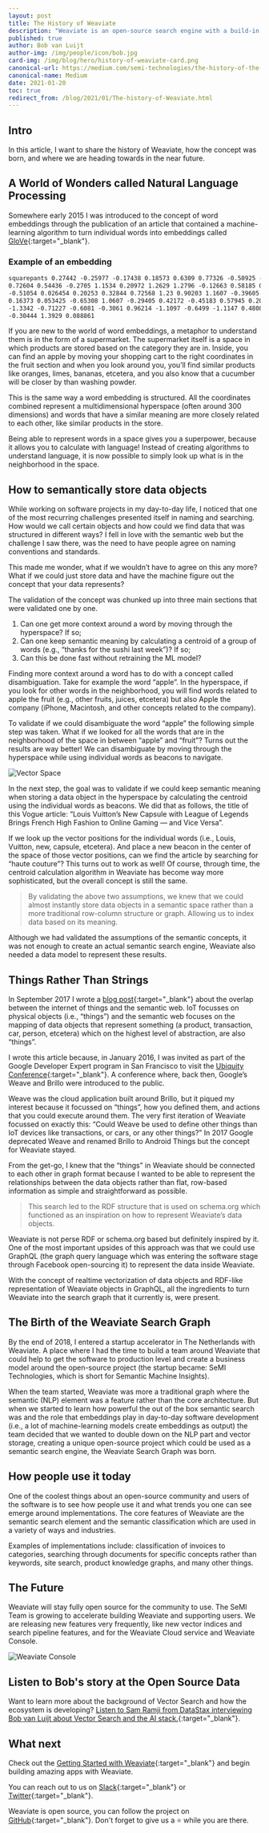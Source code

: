 ```yaml
---
layout: post
title: The History of Weaviate
description: "Weaviate is an open-source search engine with a build-in NLP model called the Contextionary. What makes Weaviate unique, is that it stores data in a vector space rather than a traditional row-column or graph structure, allowing you to search through data based on its meaning rather than keywords alone."
published: true
author: Bob van Luijt
author-img: /img/people/icon/bob.jpg
card-img: /img/blog/hero/history-of-weaviate-card.png
canonical-url: https://medium.com/semi-technologies/the-history-of-the-weaviate-vector-search-engine-17a274f36178
canonical-name: Medium
date: 2021-01-20
toc: true
redirect_from: /blog/2021/01/The-history-of-Weaviate.html
---
```


## Intro
In this article, I want to share the history of Weaviate, how the concept was born, and where we are heading towards in the near future.

## A World of Wonders called Natural Language Processing
Somewhere early 2015 I was introduced to the concept of word embeddings through the publication of an article that contained a machine-learning algorithm to turn individual words into embeddings called [GloVe](https://nlp.stanford.edu/projects/glove/){:target="_blank"}.

### Example of an embedding

```txt
squarepants 0.27442 -0.25977 -0.17438 0.18573 0.6309 0.77326 -0.50925 -1.8926
0.72604 0.54436 -0.2705 1.1534 0.20972 1.2629 1.2796 -0.12663 0.58185 0.4805
-0.51054 0.026454 0.20253 0.32844 0.72568 1.23 0.90203 1.1607 -0.39605 0.80305
0.16373 0.053425 -0.65308 1.0607 -0.29405 0.42172 -0.45183 0.57945 0.20217
-1.3342 -0.71227 -0.6081 -0.3061 0.96214 -1.1097 -0.6499 -1.1147 0.4808 0.29857
-0.30444 1.3929 0.088861
```

If you are new to the world of word embeddings, a metaphor to understand them is in the form of a supermarket. The supermarket itself is a space in which products are stored based on the category they are in. Inside, you can find an apple by moving your shopping cart to the right coordinates in the fruit section and when you look around you, you’ll find similar products like oranges, limes, bananas, etcetera, and you also know that a cucumber will be closer by than washing powder.


This is the same way a word embedding is structured. All the coordinates combined represent a multidimensional hyperspace (often around 300 dimensions) and words that have a similar meaning are more closely related to each other, like similar products in the store.

Being able to represent words in a space gives you a superpower, because it allows you to calculate with language! Instead of creating algorithms to understand language, it is now possible to simply look up what is in the neighborhood in the space.

## How to semantically store data objects
While working on software projects in my day-to-day life, I noticed that one of the most recurring challenges presented itself in naming and searching. How would we call certain objects and how could we find data that was structured in different ways? I fell in love with the semantic web but the challenge I saw there, was the need to have people agree on naming conventions and standards.

This made me wonder, what if we wouldn’t have to agree on this any more? What if we could just store data and have the machine figure out the concept that your data represents?

The validation of the concept was chunked up into three main sections that were validated one by one.

1. Can one get more context around a word by moving through the hyperspace? If so;
1. Can one keep semantic meaning by calculating a centroid of a group of words (e.g., “thanks for the sushi last week”)? If so;
1. Can this be done fast without retraining the ML model?

Finding more context around a word has to do with a concept called disambiguation. Take for example the word “apple”. In the hyperspace, if you look for other words in the neighborhood, you will find words related to apple the fruit (e.g., other fruits, juices, etcetera) but also Apple the company (iPhone, Macintosh, and other concepts related to the company).

To validate if we could disambiguate the word “apple” the following simple step was taken. What if we looked for all the words that are in the neighborhood of the space in between “apple” and “fruit”? Turns out the results are way better! We can disambiguate by moving through the hyperspace while using individual words as beacons to navigate.

![Vector Space](/img/blog/history-of-weaviate/vector-space.jpeg)

In the next step, the goal was to validate if we could keep semantic meaning when storing a data object in the hyperspace by calculating the centroid using the individual words as beacons. We did that as follows, the title of this Vogue article: “Louis Vuitton’s New Capsule with League of Legends Brings French High Fashion to Online Gaming — and Vice Versa”.

If we look up the vector positions for the individual words (i.e., Louis, Vuitton, new, capsule, etcetera). And place a new beacon in the center of the space of those vector positions, can we find the article by searching for “haute couture”? This turns out to work as well! Of course, through time, the centroid calculation algorithm in Weaviate has become way more sophisticated, but the overall concept is still the same.

> By validating the above two assumptions, we knew that we could almost instantly store data objects in a semantic space rather than a more traditional row-column structure or graph. Allowing us to index data based on its meaning.

Although we had validated the assumptions of the semantic concepts, it was not enough to create an actual semantic search engine, Weaviate also needed a data model to represent these results.

## Things Rather Than Strings
In September 2017 I wrote a [blog post](https://medium.com/bob-van-luijt/semantic-internet-of-things-42811e1ca7a7){:target="_blank"} about the overlap between the internet of things and the semantic web. IoT focusses on physical objects (i.e., “things”) and the semantic web focuses on the mapping of data objects that represent something (a product, transaction, car, person, etcetera) which on the highest level of abstraction, are also “things”.

I wrote this article because, in January 2016, I was invited as part of the Google Developer Expert program in San Francisco to visit the [Ubiquity Conference](https://web.archive.org/web/20190412204056/https://ubiquity.withgoogle.com/){:target="_blank"}. A conference where, back then, Google’s Weave and Brillo were introduced to the public.

Weave was the cloud application built around Brillo, but it piqued my interest because it focussed on “things”, how you defined them, and actions that you could execute around them. The very first iteration of Weaviate focussed on exactly this: “Could Weave be used to define other things than IoT devices like transactions, or cars, or any other things?” In 2017 Google deprecated Weave and renamed Brillo to Android Things but the concept for Weaviate stayed.

From the get-go, I knew that the “things” in Weaviate should be connected to each other in graph format because I wanted to be able to represent the relationships between the data objects rather than flat, row-based information as simple and straightforward as possible.

> This search led to the RDF structure that is used on schema.org which functioned as an inspiration on how to represent Weaviate’s data objects.

Weaviate is not perse RDF or schema.org based but definitely inspired by it. One of the most important upsides of this approach was that we could use GraphQL (the graph query language which was entering the software stage through Facebook open-sourcing it) to represent the data inside Weaviate.

With the concept of realtime vectorization of data objects and RDF-like representation of Weaviate objects in GraphQL, all the ingredients to turn Weaviate into the search graph that it currently is, were present.

## The Birth of the Weaviate Search Graph
By the end of 2018, I entered a startup accelerator in The Netherlands with Weaviate. A place where I had the time to build a team around Weaviate that could help to get the software to production level and create a business model around the open-source project (the startup became: SeMI Technologies, which is short for Semantic Machine Insights).

When the team started, Weaviate was more a traditional graph where the semantic (NLP) element was a feature rather than the core architecture. But when we started to learn how powerful the out of the box semantic search was and the role that embeddings play in day-to-day software development (i.e., a lot of machine-learning models create embeddings as output) the team decided that we wanted to double down on the NLP part and vector storage, creating a unique open-source project which could be used as a semantic search engine, the Weaviate Search Graph was born.

<!-- Today, people from the SeMI team are working on API design, core implementation, [tools and libraries](/developers/weaviate/current/client-libraries/index.html){:target="_blank"}, and many other things related to Weaviate. -->

## How people use it today
One of the coolest things about an open-source community and users of the software is to see how people use it and what trends you one can see emerge around implementations. The core features of Weaviate are the semantic search element and the semantic classification which are used in a variety of ways and industries.

Examples of implementations include: classification of invoices to categories, searching through documents for specific concepts rather than keywords, site search, product knowledge graphs, and many other things.

## The Future
Weaviate will stay fully open source for the community to use. The SeMI Team is growing to accelerate building Weaviate and supporting users. We are releasing new features very frequently, like new vector indices and search pipeline features, and for the Weaviate Cloud service and Weaviate Console. 

![Weaviate Console](/img/blog/history-of-weaviate/weaviate-console.jpeg)

## Listen to Bob's story at the Open Source Data
Want to learn more about the background of Vector Search and how the ecosystem is developing? [Listen to Sam Ramji from DataStax interviewing Bob van Luijt about Vector Search and the AI stack.](https://www.datastax.com/resources/podcast/vector-search-ai-stack-more-bob-van-luijt){:target="_blank"}. 

## What next
Check out the [Getting Started with Weaviate](/developers/weaviate/current/getting-started/index.html){:target="_blank"} and begin building amazing apps with Weaviate.

You can reach out to us on [Slack](https://join.slack.com/t/weaviate/shared_invite/zt-goaoifjr-o8FuVz9b1HLzhlUfyfddhw){:target="_blank"} or [Twitter](https://twitter.com/weaviate_io){:target="_blank"}.

Weaviate is open source, you can follow the project on [GitHub](https://github.com/semi-technologies/weaviate){:target="_blank"}. Don't forget to give us a ⭐️ while you are there.
